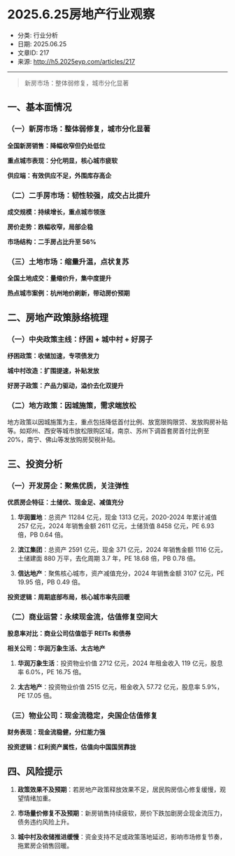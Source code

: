 # 2025.6.25房地产行业观察

- 分类: 行业分析
- 日期: 2025.06.25
- 文章ID: 217
- 来源: http://h5.2025eyp.com/articles/217

---

> 新房市场：整体弱修复，城市分化显著

## **一、基本面情况**

### **（一）新房市场：整体弱修复，城市分化显著**

**全国新房销售：降幅收窄但仍处低位**

**重点城市表现：分化明显，核心城市疲软**

**供应端：有效供应不足，外围库存高企**

### **（二）二手房市场：韧性较强，成交占比提升**

**成交规模：持续增长，重点城市领涨**

**房价走势：跌幅收窄，局部企稳**

**市场结构：二手房占比升至 56%**

### **（三）土地市场：缩量升温，点状复苏**

**全国土地成交：量缩价升，集中度提升**

**热点城市案例：杭州地价刷新，带动房价预期**

## **二、房地产政策脉络梳理**

### **（一）中央政策主线：纾困 + 城中村 + 好房子**

**纾困政策：收储加速，专项债发力**

**城中村改造：扩围提速，补贴发放**

**好房子政策：产品力驱动，溢价去化双提升**

### **（二）地方政策：因城施策，需求端放松**

地方政策以因城施策为主，重点包括降低首付比例、放宽限购限贷、发放购房补贴等。如郑州、西安等城市放松限购区域，南京、苏州下调首套房首付比例至 20%，南宁、佛山等发放购房契税补贴。

## **三、投资分析**

### **（一）开发房企：聚焦优质，关注弹性**

**优质房企特征：土储优、现金足、减值充分**

1. **华润置地**：总资产 11284 亿元，现金 1313 亿元，2020-2024 年累计减值 257 亿元，2024 年销售金额 2611 亿元，土储货值 8458 亿元，PE 6.93 倍，PB 0.64 倍。

2. **滨江集团**：总资产 2591 亿元，现金 371 亿元，2024 年销售金额 1116 亿元，土储建面 880 万平，去化周期 3.7 年，PE 18.68 倍，PB 0.78 倍。

3. **信达地产**：聚焦核心城市，资产减值充分，2024 年销售金额 3107 亿元，PE 19.95 倍，PB 0.49 倍。

**投资逻辑：周期底部布局，核心城市率先回暖**

### **（二）商业运营：永续现金流，估值修复空间大**

**股息率对比：商业公司估值低于 REITs 和债券**

**相关公司：华润万象生活、太古地产**

1. **华润万象生活**：投资物业价值 2712 亿元，2024 年租金收入 119 亿元，股息率 6.0%，PE 16.75 倍。

2. **太古地产**：投资物业价值 2515 亿元，租金收入 57.72 亿元，股息率 5.9%，PE 17.05 倍。

### **（三）物业公司：现金流稳定，央国企估值修复**

**财务表现：现金流稳健，分红能力强**

**投资逻辑：红利资产属性，估值向中国国贸靠拢**

## **四、风险提示**

1. **政策效果不及预期**：若房地产政策释放效果不足，居民购房信心修复缓慢，观望情绪加重。

2. **市场量价修复不及预期**：新房销售持续疲软，房价下跌加剧房企现金流压力，债务违约风险上升。

3. **城中村及收储推进缓慢**：资金支持不足或政策落地延迟，影响市场修复节奏，拖累房企销售回暖。
